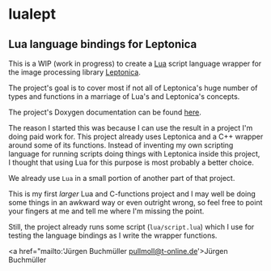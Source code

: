 # lualept

## Lua language bindings for Leptonica

This is a WIP (work in progress) to create a [Lua](https://www.lua.org/) script language
wrapper for the image processing library [Leptonica](http://leptonica.org/).

The project's goal is to cover most if not all of Leptonica's huge number of
types and functions in a marriage of Lua's and Leptonica's concepts.

The project's Doxygen documentation can be found [here](https://misc.voidlinux.de/lualept/).

The reason I started this was because I can use the result in a project I'm doing
paid work for. This project already uses Leptonica and a C++ wrapper around some of its
functions. Instead of inventing my own scripting language for running scripts doing
things with Leptonica inside this project, I thought that using Lua for this purpose
is most probably a better choice.

We already use `Lua` in a small portion of another part of that project.

This is my first *larger* Lua and C-functions project and I may well be doing some
things in an awkward way or even outright wrong, so feel free to point your fingers
at me and tell me where I'm missing the point.

Still, the project already runs some script (`lua/script.lua`) which I use for testing
the language bindings as I write the wrapper functions.

<a href="mailto:'Jürgen Buchmüller <pullmoll@t-online.de>'>Jürgen Buchmüller</a>


